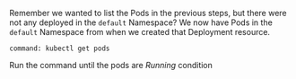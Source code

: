 Remember we wanted to list the Pods in the previous steps, but there were not any deployed in the `default` Namespace? We now have Pods in the `default` Namespace from when we created that Deployment resource.

```terminal:execute
command: kubectl get pods
```

Run the command until the pods are *Running* condition
